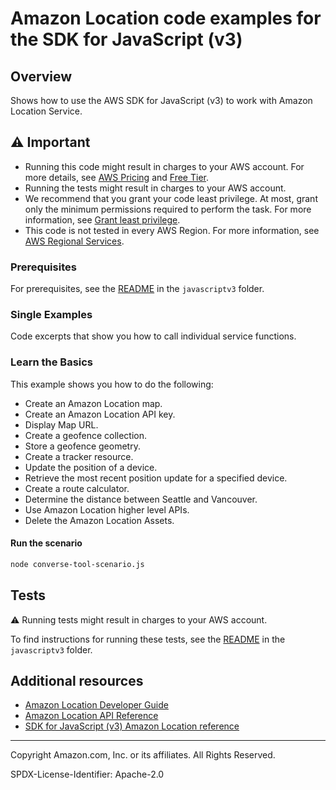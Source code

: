 # Amazon Location code examples for the SDK for JavaScript (v3)

## Overview

Shows how to use the AWS SDK for JavaScript (v3) to work with Amazon Location Service.

## ⚠ Important

- Running this code might result in charges to your AWS account. For more details, see [AWS Pricing](https://aws.amazon.com/pricing/) and [Free Tier](https://aws.amazon.com/free/).
- Running the tests might result in charges to your AWS account.
- We recommend that you grant your code least privilege. At most, grant only the minimum permissions required to perform the task. For more information, see [Grant least privilege](https://docs.aws.amazon.com/IAM/latest/UserGuide/best-practices.html#grant-least-privilege).
- This code is not tested in every AWS Region. For more information, see [AWS Regional Services](https://aws.amazon.com/about-aws/global-infrastructure/regional-product-services).

### Prerequisites

For prerequisites, see the [README](../../../../README.md#prerequisites) in the `javascriptv3` folder.

### Single Examples
Code excerpts that show you how to call individual service functions.

### Learn the Basics

This example shows you how to do the following:
- Create an Amazon Location map.
- Create an Amazon Location API key.
- Display Map URL.
- Create a geofence collection.
- Store a geofence geometry.
- Create a tracker resource.
- Update the position of a device.
- Retrieve the most recent position update for a specified device.
- Create a route calculator.
- Determine the distance between Seattle and Vancouver.
- Use Amazon Location higher level APIs.
- Delete the Amazon Location Assets.

#### Run the scenario

```bash
node converse-tool-scenario.js
```
## Tests

⚠ Running tests might result in charges to your AWS account.

To find instructions for running these tests, see the [README](../../../../README.md#tests) in the `javascriptv3` folder.

## Additional resources

- [Amazon Location Developer Guide](https://docs.aws.amazon.com/location/latest/developerguide/what-is.html)
- [Amazon Location API Reference](https://docs.aws.amazon.com/location/latest/APIReference/Welcome.html)
- [SDK for JavaScript (v3) Amazon Location reference](https://docs.aws.amazon.com/AWSJavaScriptSDK/v3/latest/client/location/)

---

Copyright Amazon.com, Inc. or its affiliates. All Rights Reserved.

SPDX-License-Identifier: Apache-2.0